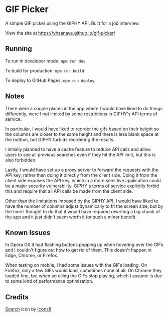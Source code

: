 # GIF Picker

A simple GIF picker using the GIPHY API. Built for a job interview.

View the site at <https://yhsanave.github.io/gif-picker/>

## Running

To run in developer mode: `npm run dev`

To build for production: `npm run build`

To deploy to GitHub Pages: `npm run deploy`

## Notes

There were a couple places in the app where I would have liked to do things differently, were I not limited by some restrictions in GIPHY's API terms of service.

In particular, I would have liked to reorder the gifs based on their height so the columns are closer to the same height and there is less blank space at the bottom, but GIPHY forbids reordering the results.

I initially planned to have a cache feature to reduce API calls and allow users to see all previous searches even if they hit the API limit, but this is also forbidden.

Lastly, I would have set up a proxy server to forward the requests with the API key, rather than doing it directly from the client side. Doing it from the client side exposes the API key, which in a more sensitive application could be a major security vulnerability. GIPHY's terms of service explicitly forbid this and require that all API calls be made from the client side.

Other than the limitations imposed by the GIPHY API, I would have liked to have the number of columns adjust dynamically to fit the screen size, but by the time I thought to do that it would have required rewriting a big chunk of the app and it just didn't seem worth it for such a minor benefit.

## Known Issues

In Opera GX it had flashing buttons popping up when hovering over the GIFs and I couldn't figure out how to get rid of them. This doesn't happen in Edge, Chrome, or Firefox.

When testing on mobile, I had some issues with the GIFs loading. On Firefox, only a few GIFs would load, sometimes none at all. On Chrome they loaded fine, but when scrolling the GIFs stop playing, which I assume is due to some kind of performance optimization.

## Credits

[Search](https://icons8.com/icon/112468/search) icon by [Icons8](https://icons8.com)
